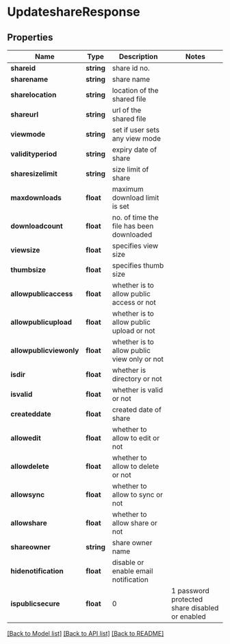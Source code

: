 # UpdateshareResponse

## Properties
Name | Type | Description | Notes
------------ | ------------- | ------------- | -------------
**shareid** | **string** | share id no. | 
**sharename** | **string** | share name | 
**sharelocation** | **string** | location of the shared file | 
**shareurl** | **string** | url of the shared file | 
**viewmode** | **string** | set if user sets any view mode | 
**validityperiod** | **string** | expiry date of share | 
**sharesizelimit** | **string** | size limit of share | 
**maxdownloads** | **float** | maximum download limit is set | 
**downloadcount** | **float** | no. of time the file has been downloaded | 
**viewsize** | **float** | specifies view size | 
**thumbsize** | **float** | specifies thumb size | 
**allowpublicaccess** | **float** | whether is to allow public access or not | 
**allowpublicupload** | **float** | whether is to allow public upload or not | 
**allowpublicviewonly** | **float** | whether is to allow public view only or not | 
**isdir** | **float** | whether is directory or not | 
**isvalid** | **float** | whether is valid or not | 
**createddate** | **float** | created date of share | 
**allowedit** | **float** | whether to allow to edit or not | 
**allowdelete** | **float** | whether to allow to delete or not | 
**allowsync** | **float** | whether to allow to sync or not | 
**allowshare** | **float** | whether to allow share or not | 
**shareowner** | **string** | share owner name | 
**hidenotification** | **float** | disable or enable email notification | 
**ispublicsecure** | **float** | 0 | 1 password protected share disabled or enabled | 

[[Back to Model list]](../README.md#documentation-for-models) [[Back to API list]](../README.md#documentation-for-api-endpoints) [[Back to README]](../README.md)


